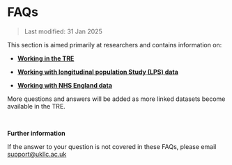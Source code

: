 # FAQs
>Last modified: 31 Jan 2025

This section is aimed primarily at researchers and contains information on:

- [**Working in the TRE**](../FAQ/pages/faq_tre.md) 
>
- [**Working with longitudinal population Study (LPS) data**](../FAQ/pages/faq_lps.md)
>
- [**Working with NHS England data**](../FAQ/pages/faq_nhse.md)


More questions and answers will be added as more linked datasets become available in the TRE.

<br>

**Further information** 


If the answer to your question is not covered in these FAQs, please email support@ukllc.ac.uk


